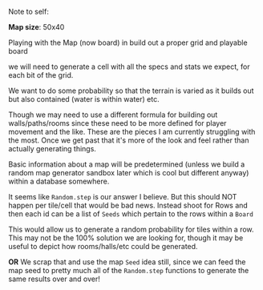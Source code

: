 
Note to self:

**Map size**: 50x40

Playing with the Map (now board) in build out a proper grid and playable board

we will need to generate a cell with all the specs and stats we expect, for each bit of the grid.

We want to do some probability so that the terrain is varied as it builds out but also contained (water is within water) etc.

Though we may need to use a different formula for building out walls/paths/rooms since these need to be more defined for player movement and the like. These are the pieces I am currently struggling with the most. Once we get past that it's more of the look and feel rather than actually generating things.

Basic information about a map will be predetermined (unless we build a random map generator sandbox later which is cool but different anyway) within a database somewhere.

It seems like `Random.step` is our answer I believe. But this should NOT happen per tile/cell that would be bad news. Instead shoot for Rows and then each id can be a list of `Seeds` which pertain to the rows within a `Board`

This would allow us to generate a random probability for tiles within a row. This may not be the 100% solution we are looking for, though it may be useful to depict how rooms/halls/etc could be generated.

**OR** We scrap that and use the map `Seed` idea still, since we can feed the map seed to pretty much all of the `Random.step` functions to generate the same results over and over!
